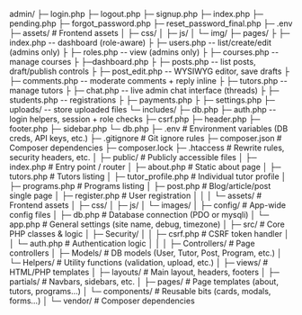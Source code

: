 admin/
├─ login.php
├─ logout.php
├─ signup.php
├─ index.php
├─ pending.php
├─ forgot_password.php
├─ reset_password_final.php
├─ .env
├─  assets/              # Frontend assets
│       ├─ css/
│       ├─ js/
│       └─ img/
├─ pages/
├  ├─ index.php           -- dashboard (role-aware)
├  ├─ users.php           -- list/create/edit (admins only)
├  ├─ roles.php           -- view (admins only)
├  ├─ courses.php         -- manage courses
├  ├─dashboard.php
├  ├─ posts.php           -- list posts, draft/publish controls
├  ├─ post_edit.php       -- WYSIWYG editor, save drafts
├  ├─ comments.php        -- moderate comments + reply inline
├  ├─ tutors.php          -- manage tutors
├  ├─ chat.php            -- live admin chat interface (threads)
├  ├─ students.php        -- registrations
├  ├─  payments.php
├  ├─ settings.php
├─ uploads/            -- store uploaded files
└─ includes/
     ├─ db.php
     ├─ auth.php        -- login helpers, session + role checks
     ├─ csrf.php
     ├─ header.php
     ├─ footer.php
     ├─ sidebar.php
     └─ db.php
├─ .env                     # Environment variables (DB creds, API keys, etc.)
├─ .gitignore               # Git ignore rules
├─ composer.json            # Composer dependencies
├─ composer.lock
├─ .htaccess                # Rewrite rules, security headers, etc.
│
├─ public/                  # Publicly accessible files
│   ├─ index.php            # Entry point / router
│   ├─ about.php            # Static about page
│   ├─ tutors.php           # Tutors listing
│   ├─ tutor_profile.php    # Individual tutor profile
│   ├─ programs.php         # Programs listing
│   ├─ post.php             # Blog/article/post single page
│   ├─ register.php         # User registration
│   │
│   └─ assets/              # Frontend assets
│       ├─ css/
│       ├─ js/
│       └─ images/
│
├─ config/                  # App-wide config files
│   ├─ db.php               # Database connection (PDO or mysqli)
│   └─ app.php              # General settings (site name, debug, timezone)
│
├─ src/                     # Core PHP classes & logic
│   ├─ Security/
│   │   ├─ csrf.php         # CSRF token handler
│   │   └─ auth.php         # Authentication logic
│   │
│   ├─ Controllers/         # Page controllers
│   ├─ Models/              # DB models (User, Tutor, Post, Program, etc.)
│   └─ Helpers/             # Utility functions (validation, upload, etc.)
│
├─ views/                   # HTML/PHP templates
│   ├─ layouts/             # Main layout, headers, footers
│   ├─ partials/            # Navbars, sidebars, etc.
│   ├─ pages/               # Page templates (about, tutors, programs…)
│   └─ components/          # Reusable bits (cards, modals, forms…)
│
└─ vendor/                  # Composer dependencies



